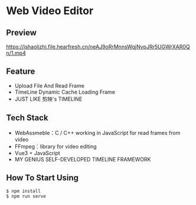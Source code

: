 # Web Video Editor
## Preview
https://ishaolizhi.file.hearfresh.cn/neAJ9oRrMnnsWqjNypJRr5UGWrXAR0Qn/1.mp4

## Feature
- Upload File And Read Frame
- TimeLine Dynamic Cache Loading Frame
- JUST LIKE 剪映's TIMELINE

## Tech Stack
- WebAssmeble：C / C++ working in JavaScript for read frames from video
- FFmpeg：library for video editing
- Vue3 + JavaScript
- MY GENIUS SELF-DEVELOPED TIMELINE FRAMEWORK

## How To Start Using
```
$ npm install
$ npm run serve
```
